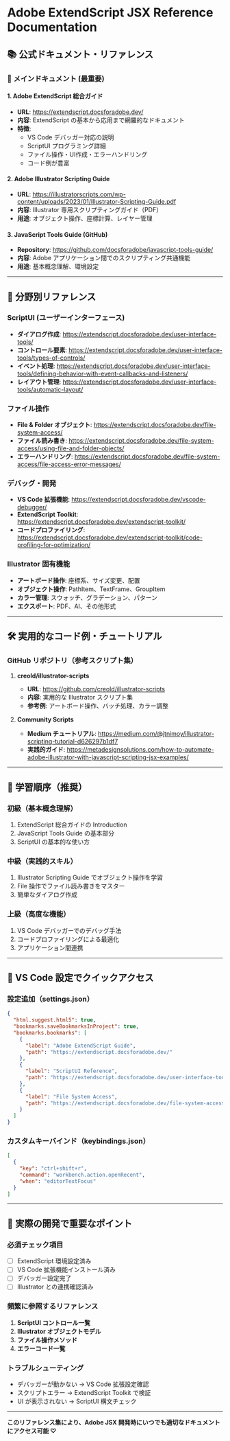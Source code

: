 # Adobe ExtendScript JSX Reference Documentation

## 📚 公式ドキュメント・リファレンス

### 🌟 **メインドキュメント** (最重要)

#### 1. **Adobe ExtendScript 総合ガイド**
- **URL**: https://extendscript.docsforadobe.dev/
- **内容**: ExtendScript の基本から応用まで網羅的なドキュメント
- **特徴**: 
  - VS Code デバッガー対応の説明
  - ScriptUI プログラミング詳細
  - ファイル操作・UI作成・エラーハンドリング
  - コード例が豊富

#### 2. **Adobe Illustrator Scripting Guide**
- **URL**: https://illustratorscripts.com/wp-content/uploads/2023/01/Illustrator-Scripting-Guide.pdf
- **内容**: Illustrator 専用スクリプティングガイド（PDF）
- **用途**: オブジェクト操作、座標計算、レイヤー管理

#### 3. **JavaScript Tools Guide** (GitHub)
- **Repository**: https://github.com/docsforadobe/javascript-tools-guide/
- **内容**: Adobe アプリケーション間でのスクリプティング共通機能
- **用途**: 基本概念理解、環境設定

---

## 🎯 **分野別リファレンス**

### **ScriptUI (ユーザーインターフェース)**
- **ダイアログ作成**: https://extendscript.docsforadobe.dev/user-interface-tools/
- **コントロール要素**: https://extendscript.docsforadobe.dev/user-interface-tools/types-of-controls/
- **イベント処理**: https://extendscript.docsforadobe.dev/user-interface-tools/defining-behavior-with-event-callbacks-and-listeners/
- **レイアウト管理**: https://extendscript.docsforadobe.dev/user-interface-tools/automatic-layout/

### **ファイル操作**
- **File & Folder オブジェクト**: https://extendscript.docsforadobe.dev/file-system-access/
- **ファイル読み書き**: https://extendscript.docsforadobe.dev/file-system-access/using-file-and-folder-objects/
- **エラーハンドリング**: https://extendscript.docsforadobe.dev/file-system-access/file-access-error-messages/

### **デバッグ・開発**
- **VS Code 拡張機能**: https://extendscript.docsforadobe.dev/vscode-debugger/
- **ExtendScript Toolkit**: https://extendscript.docsforadobe.dev/extendscript-toolkit/
- **コードプロファイリング**: https://extendscript.docsforadobe.dev/extendscript-toolkit/code-profiling-for-optimization/

### **Illustrator 固有機能**
- **アートボード操作**: 座標系、サイズ変更、配置
- **オブジェクト操作**: PathItem、TextFrame、GroupItem
- **カラー管理**: スウォッチ、グラデーション、パターン
- **エクスポート**: PDF、AI、その他形式

---

## 🛠️ **実用的なコード例・チュートリアル**

### **GitHub リポジトリ（参考スクリプト集）**
1. **creold/illustrator-scripts**
   - **URL**: https://github.com/creold/illustrator-scripts
   - **内容**: 実用的な Illustrator スクリプト集
   - **参考例**: アートボード操作、バッチ処理、カラー調整

2. **Community Scripts**
   - **Medium チュートリアル**: https://medium.com/@jtnimoy/illustrator-scripting-tutorial-d626297b1df7
   - **実践的ガイド**: https://metadesignsolutions.com/how-to-automate-adobe-illustrator-with-javascript-scripting-jsx-examples/

---

## 📖 **学習順序（推奨）**

### **初級（基本概念理解）**
1. ExtendScript 総合ガイドの Introduction
2. JavaScript Tools Guide の基本部分
3. ScriptUI の基本的な使い方

### **中級（実践的スキル）**
1. Illustrator Scripting Guide でオブジェクト操作を学習
2. File 操作でファイル読み書きをマスター
3. 簡単なダイアログ作成

### **上級（高度な機能）**
1. VS Code デバッガーでのデバッグ手法
2. コードプロファイリングによる最適化
3. アプリケーション間連携

---

## 🔧 **VS Code 設定でクイックアクセス**

### **設定追加（settings.json）**
```json
{
  "html.suggest.html5": true,
  "bookmarks.saveBookmarksInProject": true,
  "bookmarks.bookmarks": [
    {
      "label": "Adobe ExtendScript Guide",
      "path": "https://extendscript.docsforadobe.dev/"
    },
    {
      "label": "ScriptUI Reference",
      "path": "https://extendscript.docsforadobe.dev/user-interface-tools/"
    },
    {
      "label": "File System Access",
      "path": "https://extendscript.docsforadobe.dev/file-system-access/"
    }
  ]
}
```

### **カスタムキーバインド（keybindings.json）**
```json
[
  {
    "key": "ctrl+shift+r",
    "command": "workbench.action.openRecent",
    "when": "editorTextFocus"
  }
]
```

---

## 🎯 **実際の開発で重要なポイント**

### **必須チェック項目**
- [ ] ExtendScript 環境設定済み
- [ ] VS Code 拡張機能インストール済み
- [ ] デバッガー設定完了
- [ ] Illustrator との連携確認済み

### **頻繁に参照するリファレンス**
1. **ScriptUI コントロール一覧**
2. **Illustrator オブジェクトモデル**
3. **ファイル操作メソッド**
4. **エラーコード一覧**

### **トラブルシューティング**
- デバッガーが動かない → VS Code 拡張設定確認
- スクリプトエラー → ExtendScript Toolkit で検証
- UI が表示されない → ScriptUI 構文チェック

---

**このリファレンス集により、Adobe JSX 開発時にいつでも適切なドキュメントにアクセス可能 ♡**